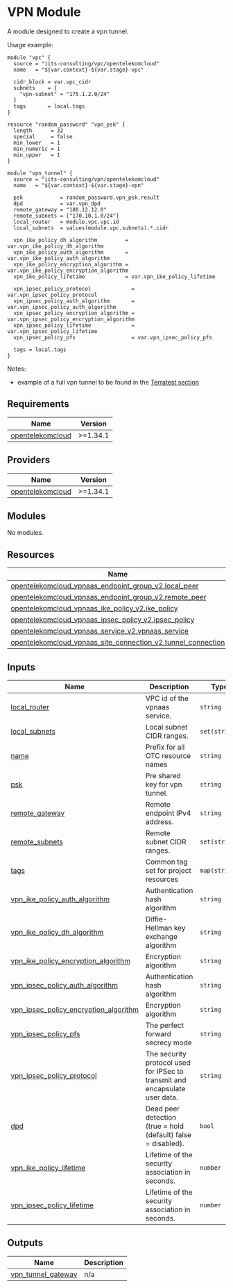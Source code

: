 # VPN Module

A module designed to create a vpn tunnel.

Usage example:

```hcl
module "vpc" {
  source = "iits-consulting/vpc/opentelekomcloud"
  name   = "${var.context}-${var.stage}-vpc"

  cidr_block = var.vpc_cidr
  subnets    = {
    "vpn-subnet" = "175.1.2.0/24"
  }
  tags       = local.tags
}

resource "random_password" "vpn_psk" {
  length      = 32
  special     = false
  min_lower   = 1
  min_numeric = 1
  min_upper   = 1
}

module "vpn_tunnel" {
  source = "iits-consulting/vpn/opentelekomcloud"
  name   = "${var.context}-${var.stage}-vpn"

  psk            = random_password.vpn_psk.result
  dpd            = var.vpn_dpd
  remote_gateway = "180.12.12.0"
  remote_subnets = ["170.10.1.0/24"]
  local_router   = module.vpc.vpc.id
  local_subnets  = values(module.vpc.subnets).*.cidr

  vpn_ike_policy_dh_algorithm         = var.vpn_ike_policy_dh_algorithm
  vpn_ike_policy_auth_algorithm       = var.vpn_ike_policy_auth_algorithm
  vpn_ike_policy_encryption_algorithm = var.vpn_ike_policy_encryption_algorithm
  vpn_ike_policy_lifetime             = var.vpn_ike_policy_lifetime

  vpn_ipsec_policy_protocol             = var.vpn_ipsec_policy_protocol
  vpn_ipsec_policy_auth_algorithm       = var.vpn_ipsec_policy_auth_algorithm
  vpn_ipsec_policy_encryption_algorithm = var.vpn_ipsec_policy_encryption_algorithm
  vpn_ipsec_policy_lifetime             = var.vpn_ipsec_policy_lifetime
  vpn_ipsec_policy_pfs                  = var.vpn_ipsec_policy_pfs

  tags = local.tags
}
```

Notes:

- example of a full vpn tunnel to be found in the [Terratest section](https://github.com/iits-consulting/terraform-opentelekomcloud-project-factory/tree/master/terratest/vpn)

<!-- BEGIN_TF_DOCS -->

## Requirements

| Name                                                                                          | Version  |
| --------------------------------------------------------------------------------------------- | -------- |
| <a name="requirement_opentelekomcloud"></a> [opentelekomcloud](#requirement_opentelekomcloud) | >=1.34.1 |

## Providers

| Name                                                                                    | Version  |
| --------------------------------------------------------------------------------------- | -------- |
| <a name="provider_opentelekomcloud"></a> [opentelekomcloud](#provider_opentelekomcloud) | >=1.34.1 |

## Modules

No modules.

## Resources

| Name                                                                                                                                                                                      | Type     |
| ----------------------------------------------------------------------------------------------------------------------------------------------------------------------------------------- | -------- |
| [opentelekomcloud_vpnaas_endpoint_group_v2.local_peer](https://registry.terraform.io/providers/opentelekomcloud/opentelekomcloud/latest/docs/resources/vpnaas_endpoint_group_v2)          | resource |
| [opentelekomcloud_vpnaas_endpoint_group_v2.remote_peer](https://registry.terraform.io/providers/opentelekomcloud/opentelekomcloud/latest/docs/resources/vpnaas_endpoint_group_v2)         | resource |
| [opentelekomcloud_vpnaas_ike_policy_v2.ike_policy](https://registry.terraform.io/providers/opentelekomcloud/opentelekomcloud/latest/docs/resources/vpnaas_ike_policy_v2)                  | resource |
| [opentelekomcloud_vpnaas_ipsec_policy_v2.ipsec_policy](https://registry.terraform.io/providers/opentelekomcloud/opentelekomcloud/latest/docs/resources/vpnaas_ipsec_policy_v2)            | resource |
| [opentelekomcloud_vpnaas_service_v2.vpnaas_service](https://registry.terraform.io/providers/opentelekomcloud/opentelekomcloud/latest/docs/resources/vpnaas_service_v2)                    | resource |
| [opentelekomcloud_vpnaas_site_connection_v2.tunnel_connection](https://registry.terraform.io/providers/opentelekomcloud/opentelekomcloud/latest/docs/resources/vpnaas_site_connection_v2) | resource |

## Inputs

| Name                                                                                                                                             | Description                                                                 | Type          | Default | Required |
| ------------------------------------------------------------------------------------------------------------------------------------------------ | --------------------------------------------------------------------------- | ------------- | ------- | :------: |
| <a name="input_local_router"></a> [local_router](#input_local_router)                                                                            | VPC id of the vpnaas service.                                               | `string`      | n/a     |   yes    |
| <a name="input_local_subnets"></a> [local_subnets](#input_local_subnets)                                                                         | Local subnet CIDR ranges.                                                   | `set(string)` | n/a     |   yes    |
| <a name="input_name"></a> [name](#input_name)                                                                                                    | Prefix for all OTC resource names                                           | `string`      | n/a     |   yes    |
| <a name="input_psk"></a> [psk](#input_psk)                                                                                                       | Pre shared key for vpn tunnel.                                              | `string`      | n/a     |   yes    |
| <a name="input_remote_gateway"></a> [remote_gateway](#input_remote_gateway)                                                                      | Remote endpoint IPv4 address.                                               | `string`      | n/a     |   yes    |
| <a name="input_remote_subnets"></a> [remote_subnets](#input_remote_subnets)                                                                      | Remote subnet CIDR ranges.                                                  | `set(string)` | n/a     |   yes    |
| <a name="input_tags"></a> [tags](#input_tags)                                                                                                    | Common tag set for project resources                                        | `map(string)` | n/a     |   yes    |
| <a name="input_vpn_ike_policy_auth_algorithm"></a> [vpn_ike_policy_auth_algorithm](#input_vpn_ike_policy_auth_algorithm)                         | Authentication hash algorithm                                               | `string`      | n/a     |   yes    |
| <a name="input_vpn_ike_policy_dh_algorithm"></a> [vpn_ike_policy_dh_algorithm](#input_vpn_ike_policy_dh_algorithm)                               | Diffie-Hellman key exchange algorithm                                       | `string`      | n/a     |   yes    |
| <a name="input_vpn_ike_policy_encryption_algorithm"></a> [vpn_ike_policy_encryption_algorithm](#input_vpn_ike_policy_encryption_algorithm)       | Encryption algorithm                                                        | `string`      | n/a     |   yes    |
| <a name="input_vpn_ipsec_policy_auth_algorithm"></a> [vpn_ipsec_policy_auth_algorithm](#input_vpn_ipsec_policy_auth_algorithm)                   | Authentication hash algorithm                                               | `string`      | n/a     |   yes    |
| <a name="input_vpn_ipsec_policy_encryption_algorithm"></a> [vpn_ipsec_policy_encryption_algorithm](#input_vpn_ipsec_policy_encryption_algorithm) | Encryption algorithm                                                        | `string`      | n/a     |   yes    |
| <a name="input_vpn_ipsec_policy_pfs"></a> [vpn_ipsec_policy_pfs](#input_vpn_ipsec_policy_pfs)                                                    | The perfect forward secrecy mode                                            | `string`      | n/a     |   yes    |
| <a name="input_vpn_ipsec_policy_protocol"></a> [vpn_ipsec_policy_protocol](#input_vpn_ipsec_policy_protocol)                                     | The security protocol used for IPSec to transmit and encapsulate user data. | `string`      | n/a     |   yes    |
| <a name="input_dpd"></a> [dpd](#input_dpd)                                                                                                       | Dead peer detection (true = hold (default) false = disabled).               | `bool`        | `true`  |    no    |
| <a name="input_vpn_ike_policy_lifetime"></a> [vpn_ike_policy_lifetime](#input_vpn_ike_policy_lifetime)                                           | Lifetime of the security association in seconds.                            | `number`      | `86400` |    no    |
| <a name="input_vpn_ipsec_policy_lifetime"></a> [vpn_ipsec_policy_lifetime](#input_vpn_ipsec_policy_lifetime)                                     | Lifetime of the security association in seconds.                            | `number`      | `3600`  |    no    |

## Outputs

| Name                                                                                      | Description |
| ----------------------------------------------------------------------------------------- | ----------- |
| <a name="output_vpn_tunnel_gateway"></a> [vpn_tunnel_gateway](#output_vpn_tunnel_gateway) | n/a         |

<!-- END_TF_DOCS -->
